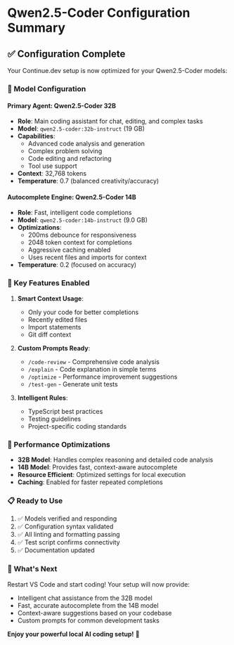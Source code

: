 # Qwen2.5-Coder Configuration Summary

## ✅ Configuration Complete

Your Continue.dev setup is now optimized for your Qwen2.5-Coder models:

### 🤖 Model Configuration

#### **Primary Agent: Qwen2.5-Coder 32B**

- **Role**: Main coding assistant for chat, editing, and complex tasks
- **Model**: `qwen2.5-coder:32b-instruct` (19 GB)
- **Capabilities**:
  - Advanced code analysis and generation
  - Complex problem solving
  - Code editing and refactoring
  - Tool use support
- **Context**: 32,768 tokens
- **Temperature**: 0.7 (balanced creativity/accuracy)

#### **Autocomplete Engine: Qwen2.5-Coder 14B**

- **Role**: Fast, intelligent code completions
- **Model**: `qwen2.5-coder:14b-instruct` (9.0 GB)
- **Optimizations**:
  - 200ms debounce for responsiveness
  - 2048 token context for completions
  - Aggressive caching enabled
  - Uses recent files and imports for context
- **Temperature**: 0.2 (focused on accuracy)

### 🎯 Key Features Enabled

1. **Smart Context Usage**:
   - Only your code for better completions
   - Recently edited files
   - Import statements
   - Git diff context

2. **Custom Prompts Ready**:
   - `/code-review` - Comprehensive code analysis
   - `/explain` - Code explanation in simple terms
   - `/optimize` - Performance improvement suggestions
   - `/test-gen` - Generate unit tests

3. **Intelligent Rules**:
   - TypeScript best practices
   - Testing guidelines
   - Project-specific coding standards

### 🚀 Performance Optimizations

- **32B Model**: Handles complex reasoning and detailed code analysis
- **14B Model**: Provides fast, context-aware autocomplete
- **Resource Efficient**: Optimized settings for local execution
- **Caching**: Enabled for faster repeated completions

### 📋 Ready to Use

1. ✅ Models verified and responding
2. ✅ Configuration syntax validated
3. ✅ All linting and formatting passing
4. ✅ Test script confirms connectivity
5. ✅ Documentation updated

### 🎉 What's Next

Restart VS Code and start coding! Your setup will now provide:

- Intelligent chat assistance from the 32B model
- Fast, accurate autocomplete from the 14B model
- Context-aware suggestions based on your codebase
- Custom prompts for common development tasks

**Enjoy your powerful local AI coding setup!** 🚀
